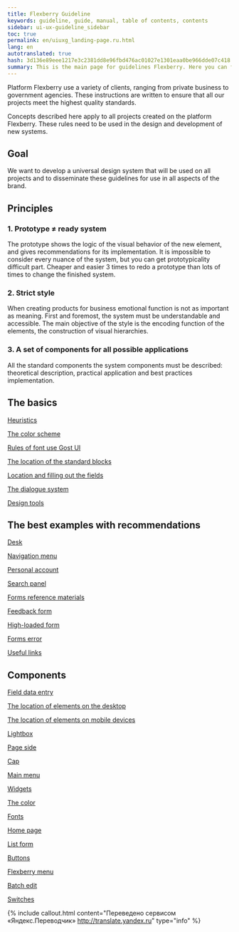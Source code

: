 ```yaml
---
title: Flexberry Guideline
keywords: guideline, guide, manual, table of contents, contents
sidebar: ui-ux-guideline_sidebar
toc: true
permalink: en/uiuxg_landing-page.ru.html
lang: en
autotranslated: true
hash: 3d136e89eee1217e3c2381dd8e96fbd476ac01027e1301eaa0be966dde07c418
summary: This is the main page for guidelines Flexberry. Here you can find all the theoretical and practical information that will help you understand the design system of our platform.
---
```


Platform Flexberry use a variety of clients, ranging from private business to government agencies. These instructions are written to ensure that all our projects meet the highest quality standards.

Concepts described here apply to all projects created on the platform Flexberry. These rules need to be used in the design and development of new systems.

## Goal

We want to develop a universal design system that will be used on all projects and to disseminate these guidelines for use in all aspects of the brand.

## Principles

### 1. Prototype ≠ ready system

The prototype shows the logic of the visual behavior of the new element, and gives recommendations for its implementation. It is impossible to consider every nuance of the system, but you can get prototypicality difficult part. Cheaper and easier 3 times to redo a prototype than lots of times to change the finished system.

### 2. Strict style

When creating products for business emotional function is not as important as meaning. First and foremost, the system must be understandable and accessible. The main objective of the style is the encoding function of the elements, the construction of visual hierarchies.

### 3. A set of components for all possible applications

All the standard components the system components must be described: theoretical description, practical application and best practices implementation.

## The basics

[Heuristics](uiuxg_heuristics.EN.md)

[The color scheme](uiuxg_color_selection.EN.md)

[Rules of font use Gost UI](uiuxg_fonts_usage.EN.md)

[The location of the standard blocks](uiuxg_elements_location.EN.md)

[Location and filling out the fields](uiuxg_fields_location_and_fill.EN.md)

[The dialogue system](uiuxg_dialog_with_a_system.EN.md)

[Design tools](uiuxg_prototyping_tools.EN.md)

## The best examples with recommendations

[Desk](uiuxg_main_page_manual.EN.md)

[Navigation menu](uiuxg_sitemap.EN.md)

[Personal account](uiuxg_lk.EN.md)

[Search panel](uiuxg_search.EN.md)

[Forms reference materials](uiuxg_help_forms.EN.md)

[Feedback form](uiuxg_feedback_form.EN.md)

[High-loaded form](uiuxg_complex_forms.EN.md)

[Forms error](uiuxg_error_forms.EN.md)

[Useful links](uiuxg_useful_links.EN.md)

## Components

[Field data entry](uiuxg_input_fields.EN.md)

[The location of elements on the desktop](uiuxg_desktop_layout.ru.md)

[The location of elements on mobile devices](uiuxg_mobile_layout.EN.md)

[Lightbox](uiuxg_lightbox.EN.md)

[Page side](uiuxg_sidepage.EN.md)

[Cap](uiuxg_header.EN.md)

[Main menu](uiuxg_main_menu.EN.md)

[Widgets](uiuxg_informers.EN.md)

[The color](uiuxg_color_palettes.EN.md)

[Fonts](uiuxg_fonts.EN.md)

[Home page](uiuxg_main_page.EN.md)

[List form](uiuxg_list_form.EN.md)

[Buttons](uiuxg_buttons.EN.md)

[Flexberry menu](uiuxg_flexberry_menu.EN.md)

[Batch edit](uiuxg_group_edit.EN.md)

[Switches](uiuxg_switcher.EN.md)



{% include callout.html content="Переведено сервисом «Яндекс.Переводчик» <http://translate.yandex.ru>" type="info" %}